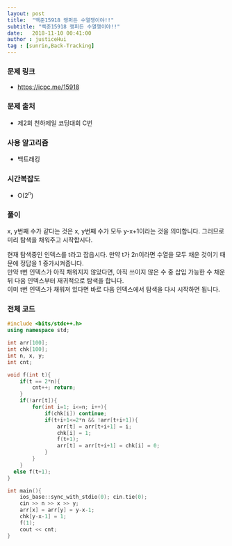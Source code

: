 ```yaml
---
layout: post
title:  "백준15918 랭퍼든 수열쟁이야!!"
subtitle: "백준15918 랭퍼든 수열쟁이야!!"
date:   2018-11-10 00:41:00
author : justiceHui
tag : [sunrin,Back-Tracking]
---
```


### 문제 링크
* https://icpc.me/15918

### 문제 출처
* 제2회 천하제일 코딩대회 C번

### 사용 알고리즘
* 백트래킹

### 시간복잡도
* O(2<sup>n</sup>)

### 풀이
x, y번째 수가 같다는 것은 x, y번째 수가 모두 y-x+1이라는 것을 의미합니다. 그러므로 미리 탐색을 채워주고 시작합시다.<br>

현재 탐색중인 인덱스를 t라고 잡읍시다. 만약 t가 2n이라면 수열을 모두 채운 것이기 때문에 정답을 1 증가시켜줍니다.<br>
만약 t번 인덱스가 아직 채워지지 않았다면, 아직 쓰이지 않은 수 중 삽입 가능한 수 채운 뒤 다음 인덱스부터 재귀적으로 탐색을 합니다.<br>
이미 t번 인덱스가 채워져 있다면 바로 다음 인덱스에서 탐색을 다시 시작하면 됩니다.

### 전체 코드
```cpp
#include <bits/stdc++.h>
using namespace std;

int arr[100];
int chk[100];
int n, x, y;
int cnt;

void f(int t){
	if(t == 2*n){
		cnt++; return;
	}
	if(!arr[t]){
		for(int i=1; i<=n; i++){
			if(chk[i]) continue;
			if(t+i+1<=2*n && !arr[t+i+1]){
				arr[t] = arr[t+i+1] = i;
				chk[i] = 1;
				f(t+1);
				arr[t] = arr[t+i+1] = chk[i] = 0;
			}
		}
	}
  else f(t+1);
}

int main(){
	ios_base::sync_with_stdio(0); cin.tie(0);
	cin >> n >> x >> y;
	arr[x] = arr[y] = y-x-1;
	chk[y-x-1] = 1;
	f(1);
	cout << cnt;
}
```
